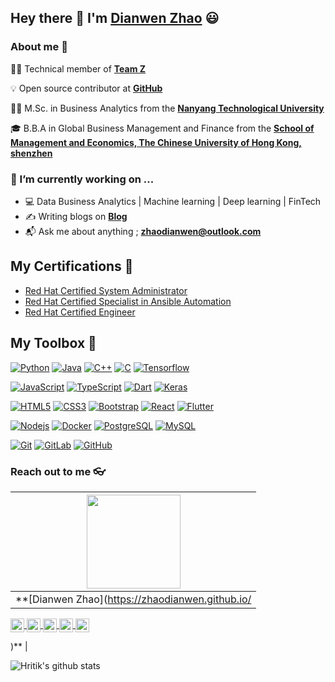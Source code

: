 ## Hey there 👋 I'm [Dianwen Zhao](https://zhaodianwen.github.io/) :smiley: </h1>

### About me :eyes:

👨‍💻 Technical member of **[Team Z](https://zhaodianwen.github.io/)**

:bulb: Open source contributor at **[GitHub](https://zhaodianwen.github.io/)**

👨‍🎓  M.Sc. in Business Analytics from the **[Nanyang Technological University](https://www.ntu.edu.sg/Pages/home.aspx)**

🎓 B.B.A in Global Business Management and Finance from the **[School of Management and Economics, The Chinese University of Hong Kong, shenzhen](https://www.cuhk.edu.cn/)**


### 🌱 I’m currently working on ...

- :computer: Data Business Analytics | Machine learning | Deep learning | FinTech   
- :writing_hand: Writing blogs on  **[Blog](https://zhaodianwen.github.io/)**
- :mailbox_with_mail: Ask me about anything ; **[zhaodianwen@outlook.com](zhaodianwen@outlook.com)**



## My Certifications :sparkler:

- [Red Hat Certified System Administrator](https://media-exp1.licdn.com/dms/image/C4D2DAQFmWJMLW78TaQ/profile-treasury-image-shrink_1280_1280/0?e=1594677600&v=beta&t=VF9vSpwjLb26doBzifmN6QIZFVSEJAMvOWAiGh3Fzzo)
- [Red Hat Certified Specialist in Ansible Automation](https://media-exp1.licdn.com/dms/image/C4D2DAQHoFhvsfOPa5g/profile-treasury-image-shrink_1280_1280/0?e=1594677600&v=beta&t=EZa7le_vjNz5nGFIuOKmJk-WuGnPjOQpWz615lcUniM)
- [Red Hat Certified  Engineer](https://media-exp1.licdn.com/dms/image/C4D2DAQGL_J8Rvg88cg/profile-treasury-image-shrink_480_480/0?e=1594677600&v=beta&t=ns1Pf3Eh9CDkLzcBDMz-LDWg9ArVMBOffdwSKhXzKzs)


## My Toolbox :toolbox:

[![Python](https://img.shields.io/badge/-Python-black?style=flat&logo=python&link=https://github.com/hritik5102)](https://github.com/hritik5102) [![Java](https://img.shields.io/badge/Java-orange?style=flat&logo=java&logoColor=white&link=https://github.com/hritik5102)](https://github.com/hritik5102) [![C++](https://img.shields.io/badge/-C++-00599C?style=flat&logo=c++&link=https://github.com/hritik5102)](https://github.com/hritik5102) [![C](https://img.shields.io/badge/-A8B9CC?style=flat&logo=c&logoColor=white&link=https://github.com/hritik5102)](https://github.com/hritik5102) [![Tensorflow](https://img.shields.io/badge/-Tensorflow-gray?style=flat&logo=tensorflow&link=https://github.com/hritik5102)](https://github.com/hritik5102)

[![JavaScript](https://img.shields.io/badge/-JavaScript-black?style=flat&logo=javascript&link=https://github.com/hritik5102)](https://github.com/hritik5102) [![TypeScript](https://img.shields.io/badge/-TypeScript-007ACC?style=flat&logo=typescript&link=https://github.com/hritik5102)](https://github.com/hritik5102) [![Dart](https://img.shields.io/badge/-Dart-0175C2?style=flat&logo=dart&link=https://github.com/hritik5102)](https://github.com/hritik5102) [![Keras](https://img.shields.io/badge/-Keras-red?style=flat&logo=keras&link=https://github.com/hritik5102)](https://github.com/hritik5102)

[![HTML5](https://img.shields.io/badge/-HTML5-E34F26?style=flat&logo=html5&logoColor=white&link=https://github.com/hritik5102)](https://github.com/hritik5102) [![CSS3](https://img.shields.io/badge/-CSS3-1572B6?style=flat&logo=css3&link=https://github.com/hritik5102)](https://github.com/hritik5102) [![Bootstrap](https://img.shields.io/badge/-Bootstrap-563D7C?style=flat&logo=bootstrap&link=https://github.com/hritik5102)](https://github.com/hritik5102) [![React](https://img.shields.io/badge/-React-black?style=flat&logo=react&link=https://github.com/hritik5102)](https://github.com/hritik5102) [![Flutter](https://img.shields.io/badge/-Flutter-02569B?style=flat&logo=flutter&link=https://github.com/hritik5102)](https://github.com/hritik5102)

[![Nodejs](https://img.shields.io/badge/-Nodejs-black?style=flat&logo=Node.js&link=https://github.com/hritik5102)](https://github.com/hritik5102) [![Docker](https://img.shields.io/badge/-Docker-black?style=flat&logo=docker&link=https://github.com/hritik5102)](https://github.com/hritik5102) [![PostgreSQL](https://img.shields.io/badge/-PostgreSQL-336791?style=flat&logo=postgresql&link=https://github.com/hritik5102)](https://github.com/hritik5102) [![MySQL](https://img.shields.io/badge/-MySQL-black?style=flat&logo=mysql&link=https://github.com/hritik5102)](https://github.com/hritik5102)

[![Git](https://img.shields.io/badge/-Git-black?style=flat&logo=git&link=https://github.com/hritik5102)](https://github.com/hritik5102) [![GitLab](https://img.shields.io/badge/-GitLab-FCA121?style=flat&logo=gitlab&link=https://github.com/hritik5102)](https://gitlab.com/hritik5102) [![GitHub](https://img.shields.io/badge/-GitHub-181717?style=flat&logo=github&link=https://github.com/hritik5102)](https://github.com/hritik5102)



### Reach out to me 👓

|  <a href="https://hritik5102.github.io/"><img src="https://icon-library.net//images/icon-programmer/icon-programmer-14.jpg" width="150px" height="150px" /></a> |
|:---------------------------------------------------------------------------------------------------------------------------------------: |
|       **[Dianwen Zhao](https://zhaodianwen.github.io/

 <a href="https://twitter.com/s08prashant">
  <img align="center" alt="Prashant's Twitter" width="22px" src="https://cdn.jsdelivr.net/npm/simple-icons@v3/icons/twitter.svg" />
</a>
<a href="https://www.linkedin.com/in/prashant-singh-08/">
  <img align="center" alt="Prashant's's Linkdein" width="22px" src="https://cdn.jsdelivr.net/npm/simple-icons@v3/icons/linkedin.svg" />
</a>
<a href="https://github.com/singh08prashant">
  <img align="center" alt="Prashant's Github" width="22px" src="https://cdn.jsdelivr.net/npm/simple-icons@v3/icons/github.svg" />
</a>
<a href="https://t.me/s08prashant">
  <img align="center" alt="Prashant's Telegram" width="22px" src="https://cdn.jsdelivr.net/npm/simple-icons@v3/icons/telegram.svg" />
</a>
<a href="https://www.hackerrank.com/singh08prashant">
  <img align="center" alt="Prashant's Hackerrank" width="22px" src="https://cdn.jsdelivr.net/npm/simple-icons@v3/icons/hackerrank.svg" />
</a>

)**                                                                                |


![Hritik's github stats](https://github-readme-stats.vercel.app/api?username=zhaodianwen&show_icons=true&hide_border=true)

